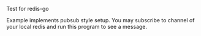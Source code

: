 Test for redis-go

Example implements pubsub style setup. You may subscribe to channel of your local redis and run this program to see a message.
